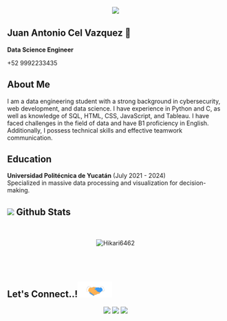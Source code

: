   <p align="center">  
<img src="https://github.com/Hikari6462/Hikari6462/blob/main/Fot%C3%B3grafa%20Simple%20Azul%20(2).png"
width="600"></center>  
</p>

## Juan Antonio Cel Vazquez 👋
**Data Science Engineer**

+52 9992233435

## About Me
I am a data engineering student with a strong background in cybersecurity, web development, and data science. I have experience in Python and C, as well as knowledge of SQL, HTML, CSS, JavaScript, and Tableau. I have faced challenges in the field of data and have B1 proficiency in English. Additionally, I possess technical skills and effective teamwork communication.

## Education
**Universidad Politécnica de Yucatán** (July 2021 - 2024)   
Specialized in massive data processing and visualization for decision-making.

## <img src="https://media.giphy.com/media/iY8CRBdQXODJSCERIr/giphy.gif" width="35"><b> Github Stats </b>
<br>

<br>

<div align="center">

  <img src="https://github-readme-stats.vercel.app/api/top-langs?username=Hikari6462&show_icons=true&locale=en&layout=compact&line_height=20&title_color=7A7ADB&icon_color=2234AE&text_color=D3D3D3&bg_color=0,000000,130F40" width="375"  alt="Hikari6462"/>

</a>
</div>
<br>
<br>
<br>

## <b> Let's Connect..!</b><img src="https://github.com/0xAbdulKhalid/0xAbdulKhalid/raw/main/assets/mdImages/handshake.gif" width ="80">

<p align="center">
<a href="https://www.linkedin.com/in/juan-antonio-cel-vazquez-b21972255/"><img src="https://img.shields.io/badge/-Juan%20Antonio%20cel-0077B5?style=flat&logo=Linkedin&logoColor=white"/></a>
<a href="mailto:juanantoniocelvazquez@gmail.com"><img src="https://img.shields.io/badge/-Juanantoniocel-D14836?style=flat&logo=Gmail&logoColor=white"/></a>
<a href="https://www.instagram.com/hikari6462_v2/"><img src="https://img.shields.io/badge/-Hikari6462-E4405F?style=flat&logo=Instagram&logoColor=white"/></a>
</p>

<!--
**Hikari6462/Hikari6462** is a ✨ _special_ ✨ repository because its `README.md` (this file) appears on your GitHub profile.

Here are some ideas to get you started:

- 🔭 I’m currently working on ...
- 🌱 I’m currently learning ...
- 👯 I’m looking to collaborate on ...
- 🤔 I’m looking for help with ...
- 💬 Ask me about ...
- 📫 How to reach me: ...
- 😄 Pronouns: ...
- ⚡ Fun fact: ...
-->
